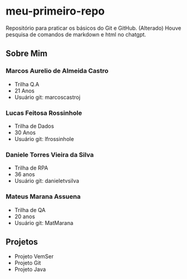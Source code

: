 # meu-primeiro-repo
Repositório para praticar os básicos do Git e GitHub. (Alterado)
Houve pesquisa de comandos de markdown e html no chatgpt.
## Sobre Mim

### Marcos Aurelio de Almeida Castro
- Trilha Q.A
- 21 Anos
- Usuário git: marcoscastroj

### Lucas Feitosa Rossinhole
- Trilha de Dados
- 30 Anos
- Usuário git: lfrossinhole

### Daniele Torres Vieira da Silva
- Trilha de RPA
- 36 anos
- Usuário git: danieletvsilva

### Mateus Marana Assuena 
 - Trilha de QA
 - 20 anos
 - Usuário git: MatMarana
 
## Projetos
- Projeto VemSer
- Projeto Git
- Projeto Java